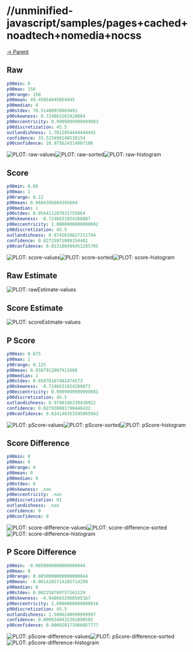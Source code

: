 
# //unminified-javascript/samples/pages+cached+noadtech+nomedia+nocss

[→ Parent](../..)


## Raw


```yaml
p90min: 0
p90max: 150
p90range: 150
p90mean: 49.45054945054945
p90median: 0
p90stdev: 70.51400978969491
p90skewness: 0.724663102428884
p90eccentricity: 0.9999999999999983
p90discretization: 45.5
outlandishness: 1.7012854444444445
confidence: 33.525698148538154
p90confidence: 28.975624314007106

```

![PLOT: raw-values](./raw/values.svg)![PLOT: raw-sorted](./raw/sorted.svg)![PLOT: raw-histogram](./raw/histogram.svg)
## Score


```yaml
p90min: 0.88
p90max: 1
p90range: 0.12
p90mean: 0.9604395604395604
p90median: 1
p90stdev: 0.056411207831755864
p90skewness: -0.7246631024288887
p90eccentricity: 1.0000000000000002
p90discretization: 45.5
outlandishness: 0.9742638627211744
confidence: 0.02725971009154482
p90confidence: 0.023180499451205705

```

![PLOT: score-values](./score/values.svg)![PLOT: score-sorted](./score/sorted.svg)![PLOT: score-histogram](./score/histogram.svg)
## Raw Estimate

![PLOT: rawEstimate-values](./rawEstimate/values.svg)
## Score Estimate

![PLOT: scoreEstimate-values](./scoreEstimate/values.svg)
## P Score


```yaml
p90min: 0.875
p90max: 1
p90range: 0.125
p90mean: 0.9587912087912088
p90median: 1
p90stdev: 0.05876167482474573
p90skewness: -0.7246631024288873
p90eccentricity: 0.9999999999999981
p90discretization: 45.5
outlandishness: 0.9740106339438922
confidence: 0.027938081790448432
p90confidence: 0.024146353595005943

```

![PLOT: pScore-values](./pScore/values.svg)![PLOT: pScore-sorted](./pScore/sorted.svg)![PLOT: pScore-histogram](./pScore/histogram.svg)
## Score Difference


```yaml
p90min: 0
p90max: 0
p90range: 0
p90mean: 0
p90median: 0
p90stdev: 0
p90skewness: .nan
p90eccentricity: .nan
p90discretization: 91
outlandishness: .nan
confidence: 0
p90confidence: 0

```

![PLOT: score-difference-values](./score-difference/values.svg)![PLOT: score-difference-sorted](./score-difference/sorted.svg)![PLOT: score-difference-histogram](./score-difference/histogram.svg)
## P Score Difference


```yaml
p90min: -0.0050000000000000044
p90max: 0
p90range: 0.0050000000000000044
p90mean: -0.0014285714285714299
p90median: 0
p90stdev: 0.002258769757263129
p90skewness: -0.9486832980505167
p90eccentricity: 1.0000000000000016
p90discretization: 45.5
outlandishness: 1.5006249999999997
confidence: 0.0009348432391090592
p90confidence: 0.000928173906057777

```

![PLOT: pScore-difference-values](./pScore-difference/values.svg)![PLOT: pScore-difference-sorted](./pScore-difference/sorted.svg)![PLOT: pScore-difference-histogram](./pScore-difference/histogram.svg)